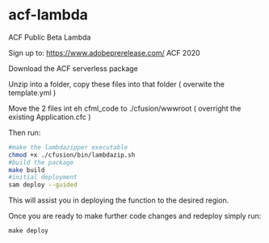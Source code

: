 # acf-lambda
ACF Public Beta Lambda

Sign up to:  https://www.adobeprerelease.com/ ACF 2020

Download the ACF serverless package

Unzip into a folder, copy these files into that folder ( overwite the template.yml )

Move the 2 files int eh cfml_code to ./cfusion/wwwroot ( overright the existing Application.cfc )

Then run:

```bash
#make the lambdazipper executable
chmod +x ./cfusion/bin/lambdazip.sh
#build the package
make build
#initial deployment
sam deploy --guided
```

This will assist you in deploying the function to the desired region.

Once you are ready to make further code changes and redeploy simply run:

```
make deploy
```
